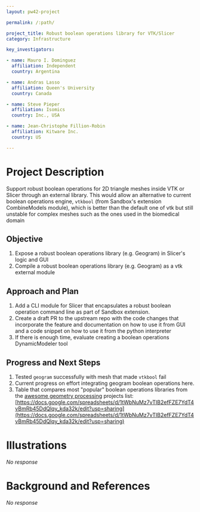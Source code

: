 ```yaml
---
layout: pw42-project

permalink: /:path/

project_title: Robust boolean operations library for VTK/Slicer
category: Infrastructure

key_investigators:

- name: Mauro I. Dominguez
  affiliation: Independent
  country: Argentina

- name: Andras Lasso
  affiliation: Queen's University
  country: Canada

- name: Steve Pieper
  affiliation: Isomics
  country: Inc., USA

- name: Jean-Christophe Fillion-Robin
  affiliation: Kitware Inc.
  country: US

---
```


# Project Description

<!-- Add a short paragraph describing the project. -->


Support robust boolean operations for 2D triangle meshes inside VTK or Slicer through an external library. This would allow an alternative to current boolean operations engine, `vtkbool` (from Sandbox's extension CombineModels module), which is better than the default one of vtk but still unstable for complex meshes such as the ones used in the biomedical domain 



## Objective

<!-- Describe here WHAT you would like to achieve (what you will have as end result). -->


1. Expose a robust boolean operations library (e.g. Geogram) in Slicer's logic and GUI
2. Compile a robust boolean operations library (e.g. Geogram) as a vtk external module



## Approach and Plan

<!-- Describe here HOW you would like to achieve the objectives stated above. -->


1. Add a CLI module for Slicer that encapsulates a robust boolean operation command line as part of Sandbox extension.
2. Create a draft PR to the upstream repo with the code changes that incorporate the feature and documentation on how to use it from GUI and a code snippet on how to use it from the python interpreter
3. If there is enough time, evaluate creating a boolean operations DynamicModeler tool



## Progress and Next Steps

<!-- Update this section as you make progress, describing of what you have ACTUALLY DONE.
     If there are specific steps that you could not complete then you can describe them here, too. -->


1. Tested `geogram` successfully with mesh that made `vtkbool` fail
2. Current progress on effort integrating geogram boolean operations here.
3. Table that compares most "popular" boolean operations libraries from the [awesome geometry processing](https://github.com/zishun/awesome-geometry-processing#general-libraries) projects list:
[https://docs.google.com/spreadsheets/d/1tWbNuMz7vTIB2efFZE7YdT4vBmRb45DdQlqy_kda32k/edit?usp=sharing](https://docs.google.com/spreadsheets/d/1tWbNuMz7vTIB2efFZE7YdT4vBmRb45DdQlqy_kda32k/edit?usp=sharing)



# Illustrations

<!-- Add pictures and links to videos that demonstrate what has been accomplished. -->


_No response_



# Background and References

<!-- If you developed any software, include link to the source code repository.
     If possible, also add links to sample data, and to any relevant publications. -->


_No response_

